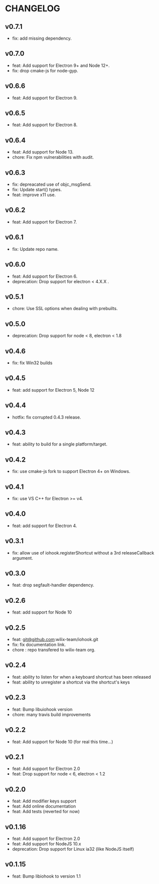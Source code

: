 # CHANGELOG

## v0.7.1

- fix: add missing dependency.

## v0.7.0

- feat: Add support for Electron 9+ and Node 12+.
- fix: drop cmake-js for node-gyp.

## v0.6.6

- feat: Add support for Electron 9.

## v0.6.5

- feat: Add support for Electron 8.

## v0.6.4

- feat: Add support for Node 13.
- chore: Fix npm vulnerabilities with audit.

## v0.6.3

- fix: depreacated use of objc_msgSend.
- fix: Update start() types.
- feat: improve x11 use.

## v0.6.2

- feat: Add support for Electron 7.

## v0.6.1

- fix: Update repo name.

## v0.6.0

- feat: Add support for Electron 6.
- deprecation: Drop support for electron < 4.X.X .

## v0.5.1

- chore: Use SSL options when dealing with prebuilts.

## v0.5.0

- deprecation: Drop support for node < 8, electron < 1.8

## v0.4.6

- fix: fix Win32 builds

## v0.4.5

- feat: add support for Electron 5, Node 12

## v0.4.4

- hotfix: fix corrupted 0.4.3 release.

## v0.4.3

- feat: ability to build for a single platform/target.

## v0.4.2

- fix: use cmake-js fork to support Electron 4+ on Windows.

## v0.4.1

- fix: use VS C++ for Electron >= v4.

## v0.4.0

- feat: add support for Electron 4.

## v0.3.1

- fix: allow use of iohook.registerShortcut without a 3rd releaseCallback argument.

## v0.3.0

- feat: drop segfault-handler dependency.

## v0.2.6

- feat: add support for Node 10

## v0.2.5

- feat: git@github.com:wilix-team/iohook.git
- fix: fix documentation link.
- chore : repo transfered to wilix-team org.

## v0.2.4

- feat: ability to listen for when a keyboard shortcut has been released
- feat: ability to unregister a shortcut via the shortcut's keys

## v0.2.3

- feat: Bump libuiohook version
- chore: many travis build improvements

## v0.2.2

- feat: Add support for Node 10 (for real this time...)

## v0.2.1

- feat: Add support for Electron 2.0
- feat: Drop support for node < 6, electron < 1.2

## v0.2.0

- feat: Add modifier keys support
- feat: Add online documentation
- feat: Add tests (reverted for now)

## v0.1.16

- feat: Add support for Electron 2.0
- feat: Add support for NodeJS 10.x
- deprecation: Drop support for Linux ia32 (like NodeJS itself)

## v0.1.15

- feat: Bump libiohook to version 1.1
